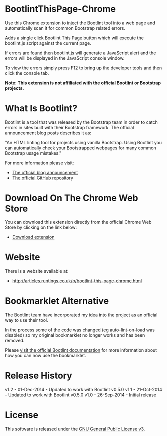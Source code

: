 BootlintThisPage-Chrome
=======================

Use this Chrome extension to inject the Bootlint tool into a web page and automatically scan it for common Bootstrap related errors.

Adds a single click Bootlint This Page button which will execute the bootlint.js script against the current page.

If errors are found then bootlint.js will generate a JavaScript alert and the errors will be displayed in the JavaScript console window.

To view the errors simply press F12 to bring up the developer tools and then click the console tab.

**Note: This extension is not affiliated with the official Bootlint or Bootstrap projects.**

What Is Bootlint?
=================
Bootlint is a tool that was released by the Bootstrap team in order to catch errors in sites built with their Bootstrap framework. The official announcement blog posts describes it as:

"An HTML linting tool for projects using vanilla Bootstrap. Using Bootlint you can automatically check your Bootstrapped webpages for many common Bootstrap usage mistakes."

For more information please visit:

  - [The official blog announcement](http://blog.getbootstrap.com/2014/09/23/bootlint/)
  - [The official GitHub repository](https://github.com/twbs/bootlint)


Download On The Chrome Web Store
================================
You can download this extension directly from the official Chrome Web Store by clicking on the link below:

  - [Download extension](https://chrome.google.com/webstore/detail/bootlint-this-page/cnamjhcdoadndjpjodeclalnmfhkoepb?hl=en&gl=GB)

Website
=======
There is a website available at:

  - http://articles.runtings.co.uk/p/bootlint-this-page-chrome.html
  
  
Bookmarklet Alternative
=======================
The Bootlint team have incorporated my idea into the project as an official way to use their tool. 

In the process some of the code was changed (eg auto-lint-on-load was disabled) so my original bookmarklet no longer works and has been removed. 

Please [visit the official Bootlint documentation](https://github.com/twbs/bootlint#in-the-browser) for more information about how you can now use the bookmarklet.


Release History
===============
v1.2 - 01-Dec-2014 - Updated to work with Bootlint v0.5.0
v1.1 - 21-Oct-2014 - Updated to work with Bootlint v0.5.0
v1.0 - 26-Sep-2014 - Initial release
  
License
=======
This software is released under the [GNU General Public License v3](http://www.gnu.org/licenses/gpl-3.0.txt).
